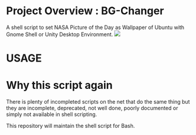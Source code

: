 # Project Overview : BG-Changer


A shell script to set NASA Picture of the Day as Wallpaper of Ubuntu with Gnome Shell or Unity Desktop Environment.
![](https://github.com/OSryx/bg-changer/blob/master/rocket.png) 

# USAGE 



# Why this script again

There is plenty of incompleted scripts on the net that do the same thing but  they are incomplete, deprecated, not well done, poorly documented or simply not available in shell scripting.

This repository will maintain the shell script for Bash.

 


